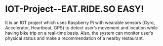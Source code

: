 # IOT-Project--EAT.RIDE.SO EASY!
It is an IOT project which uses Raspberry Pi with wearable sensors (Gyro, Accelerator, Heartbeat, GPS) to detect user’s movement and location while having bike trip on a real-time basis. Also, the system can monitor user’s physical status and make a recommendation of a nearby restaurant. 
